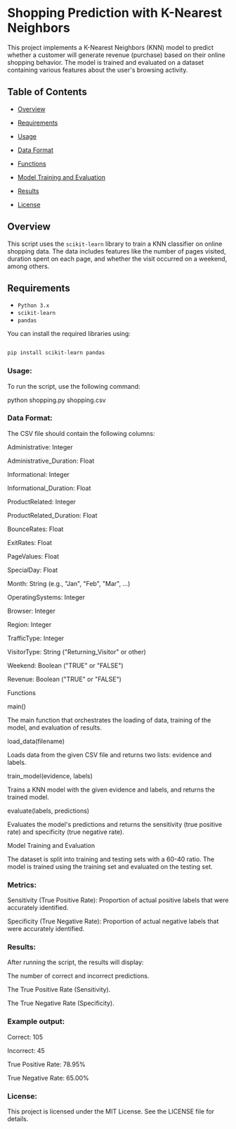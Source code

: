 # Shopping Prediction with K-Nearest Neighbors

This project implements a K-Nearest Neighbors (KNN) model to predict whether a customer will generate revenue (purchase) based on their online shopping behavior. The model is trained and evaluated on a dataset containing various features about the user's browsing activity.

## Table of Contents

- [Overview](#overview)

- [Requirements](#requirements)

- [Usage](#usage)

- [Data Format](#data-format)

- [Functions](#functions)

- [Model Training and Evaluation](#model-training-and-evaluation)

- [Results](#results)

- [License](#license)

## Overview

This script uses the `scikit-learn` library to train a KNN classifier on online shopping data. The data includes features like the number of pages visited, duration spent on each page, and whether the visit occurred on a weekend, among others.

## Requirements

- `Python 3.x`
- `scikit-learn`
- `pandas`

You can install the required libraries using:

```sh

pip install scikit-learn pandas

```

### Usage:

To run the script, use the following command:

python shopping.py shopping.csv

### Data Format:

The CSV file should contain the following columns:

Administrative: Integer

Administrative_Duration: Float

Informational: Integer

Informational_Duration: Float

ProductRelated: Integer

ProductRelated_Duration: Float

BounceRates: Float

ExitRates: Float

PageValues: Float

SpecialDay: Float

Month: String (e.g., "Jan", "Feb", "Mar", ...)

OperatingSystems: Integer

Browser: Integer

Region: Integer

TrafficType: Integer

VisitorType: String ("Returning_Visitor" or other)

Weekend: Boolean ("TRUE" or "FALSE")

Revenue: Boolean ("TRUE" or "FALSE")

Functions

main()

The main function that orchestrates the loading of data, training of the model, and evaluation of results.

load_data(filename)

Loads data from the given CSV file and returns two lists: evidence and labels.

train_model(evidence, labels)

Trains a KNN model with the given evidence and labels, and returns the trained model.

evaluate(labels, predictions)

Evaluates the model's predictions and returns the sensitivity (true positive rate) and specificity (true negative rate).

Model Training and Evaluation

The dataset is split into training and testing sets with a 60-40 ratio. The model is trained using the training set and evaluated on the testing set.

### Metrics:

Sensitivity (True Positive Rate): Proportion of actual positive labels that were accurately identified.

Specificity (True Negative Rate): Proportion of actual negative labels that were accurately identified.

### Results:

After running the script, the results will display:

The number of correct and incorrect predictions.

The True Positive Rate (Sensitivity).

The True Negative Rate (Specificity).

### Example output:

Correct: 105

Incorrect: 45

True Positive Rate: 78.95%

True Negative Rate: 65.00%

### License:

This project is licensed under the MIT License. See the LICENSE file for details.
